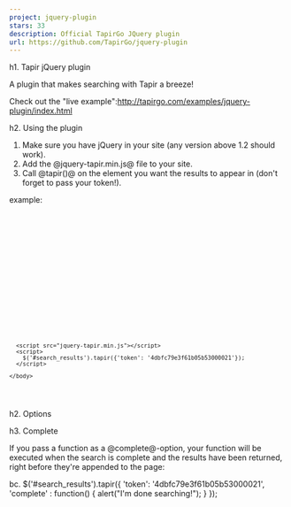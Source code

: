 ```yaml
---
project: jquery-plugin
stars: 33
description: Official TapirGo JQuery plugin
url: https://github.com/TapirGo/jquery-plugin
---
```


h1. Tapir jQuery plugin

A plugin that makes searching with Tapir a breeze!

Check out the "live example":http://tapirgo.com/examples/jquery-plugin/index.html

h2. Using the plugin

1. Make sure you have jQuery in your site (any version above 1.2 should work).
2. Add the @jquery-tapir.min.js@ file to your site.
3. Call @tapir()@ on the element you want the results to appear in (don't forget to pass your token!).

example:

<pre><code>
  <!DOCTYPE html>

  <html>
    <head>
      <meta charset="utf-8">
      <title>Tapir jQuery plugin example</title>
    </head>

    <body>

      <div id="search_results"></div>

      <script src="jquery-1.6.1.min.js"></script>
      <script src="jquery-tapir.min.js"></script>
      <script>
        $('#search_results').tapir({'token': '4dbfc79e3f61b05b53000021'});
      </script>

    </body>
  </html>
</code></pre>

h2. Options

h3. Complete

If you pass a function as a @complete@-option, your function will be executed when the search is complete and the results have been returned, right before they're appended to the page:

bc. $('#search_results').tapir({
  'token': '4dbfc79e3f61b05b53000021',
  'complete' : function() { alert("I'm done searching!"); }
});

